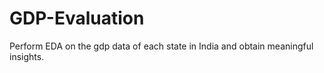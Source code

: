 # GDP-Evaluation
Perform EDA on the gdp data of each state in India and obtain meaningful insights.
